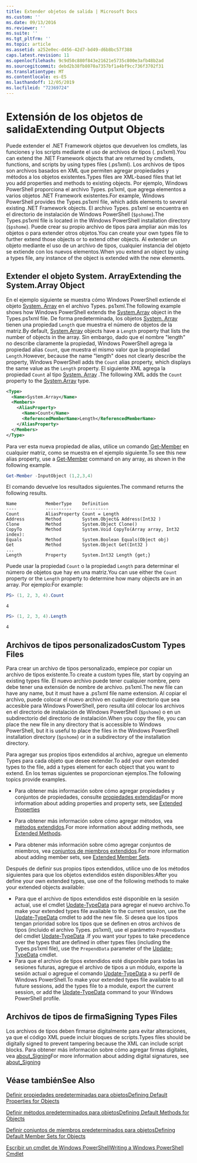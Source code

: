 ```yaml
---
title: Extender objetos de salida | Microsoft Docs
ms.custom: ''
ms.date: 09/13/2016
ms.reviewer: ''
ms.suite: ''
ms.tgt_pltfrm: ''
ms.topic: article
ms.assetid: a252e0ec-d456-42d7-bd49-d6b8bc57f388
caps.latest.revision: 11
ms.openlocfilehash: 9c9d50c880f843e21621e5735c800e3afb48b2ad
ms.sourcegitcommit: debd2b38fb8070a7357bf1a4bf9cc736f3702f31
ms.translationtype: MT
ms.contentlocale: es-ES
ms.lasthandoff: 12/05/2019
ms.locfileid: "72369724"
---
```

# <a name="extending-output-objects"></a><span data-ttu-id="0d72f-102">Extensión de los objetos de salida</span><span class="sxs-lookup"><span data-stu-id="0d72f-102">Extending Output Objects</span></span>

<span data-ttu-id="0d72f-103">Puede extender el .NET Framework objetos que devuelven los cmdlets, las funciones y los scripts mediante el uso de archivos de tipos (. ps1xml).</span><span class="sxs-lookup"><span data-stu-id="0d72f-103">You can extend the .NET Framework objects that are returned by cmdlets, functions, and scripts by using types files (.ps1xml).</span></span> <span data-ttu-id="0d72f-104">Los archivos de tipos son archivos basados en XML que permiten agregar propiedades y métodos a los objetos existentes.</span><span class="sxs-lookup"><span data-stu-id="0d72f-104">Types files are XML-based files that let you add properties and methods to existing objects.</span></span> <span data-ttu-id="0d72f-105">Por ejemplo, Windows PowerShell proporciona el archivo Types. ps1xml, que agrega elementos a varios objetos .NET Framework existentes.</span><span class="sxs-lookup"><span data-stu-id="0d72f-105">For example, Windows PowerShell provides the Types.ps1xml file, which adds elements to several existing .NET Framework objects.</span></span> <span data-ttu-id="0d72f-106">El archivo Types. ps1xml se encuentra en el directorio de instalación de Windows PowerShell (`$pshome`).</span><span class="sxs-lookup"><span data-stu-id="0d72f-106">The Types.ps1xml file is located in the Windows PowerShell installation directory (`$pshome`).</span></span> <span data-ttu-id="0d72f-107">Puede crear su propio archivo de tipos para ampliar aún más los objetos o para extender otros objetos.</span><span class="sxs-lookup"><span data-stu-id="0d72f-107">You can create your own types file to further extend those objects or to extend other objects.</span></span> <span data-ttu-id="0d72f-108">Al extender un objeto mediante el uso de un archivo de tipos, cualquier instancia del objeto se extiende con los nuevos elementos.</span><span class="sxs-lookup"><span data-stu-id="0d72f-108">When you extend an object by using a types file, any instance of the object is extended with the new elements.</span></span>

## <a name="extending-the-systemarray-object"></a><span data-ttu-id="0d72f-109">Extender el objeto System. Array</span><span class="sxs-lookup"><span data-stu-id="0d72f-109">Extending the System.Array Object</span></span>

<span data-ttu-id="0d72f-110">En el ejemplo siguiente se muestra cómo Windows PowerShell extiende el objeto [System. Array](/dotnet/api/System.Array) en el archivo Types. ps1xml.</span><span class="sxs-lookup"><span data-stu-id="0d72f-110">The following example shows how Windows PowerShell extends the [System.Array](/dotnet/api/System.Array) object in the Types.ps1xml file.</span></span> <span data-ttu-id="0d72f-111">De forma predeterminada, los objetos [System. Array](/dotnet/api/System.Array) tienen una propiedad `Length` que muestra el número de objetos de la matriz.</span><span class="sxs-lookup"><span data-stu-id="0d72f-111">By default, [System.Array](/dotnet/api/System.Array) objects have a `Length` property that lists the number of objects in the array.</span></span> <span data-ttu-id="0d72f-112">Sin embargo, dado que el nombre "length" no describe claramente la propiedad, Windows PowerShell agrega la propiedad alias `Count`, que muestra el mismo valor que la propiedad `Length`.</span><span class="sxs-lookup"><span data-stu-id="0d72f-112">However, because the name "length" does not clearly describe the property, Windows PowerShell adds the `Count` alias property, which displays the same value as the `Length` property.</span></span> <span data-ttu-id="0d72f-113">El siguiente XML agrega la propiedad `Count` al tipo [System. Array](/dotnet/api/System.Array) .</span><span class="sxs-lookup"><span data-stu-id="0d72f-113">The following XML adds the `Count` property to the [System.Array](/dotnet/api/System.Array) type.</span></span>

```xml
<Type>
  <Name>System.Array</Name>
  <Members>
    <AliasProperty>
      <Name>Count</Name>
      <ReferencedMemberName>Length</ReferencedMemberName>
    </AliasProperty>
  </Members>
</Type>

```

<span data-ttu-id="0d72f-114">Para ver esta nueva propiedad de alias, utilice un comando [Get-Member](/powershell/module/Microsoft.PowerShell.Utility/Get-Member) en cualquier matriz, como se muestra en el ejemplo siguiente.</span><span class="sxs-lookup"><span data-stu-id="0d72f-114">To see this new alias property, use a [Get-Member](/powershell/module/Microsoft.PowerShell.Utility/Get-Member) command on any array, as shown in the following example.</span></span>

```powershell
Get-Member -InputObject (1,2,3,4)
```

<span data-ttu-id="0d72f-115">El comando devuelve los resultados siguientes.</span><span class="sxs-lookup"><span data-stu-id="0d72f-115">The command returns the following results.</span></span>
```output
Name           MemberType    Definition
----           ----------    ----------
Count          AliasProperty Count = Length
Address        Method        System.Object& Address(Int32 )
Clone          Method        System.Object Clone()
CopyTo         Method        System.Void CopyTo(Array array, Int32 index):
Equals         Method        System.Boolean Equals(Object obj)
Get            Method        System.Object Get(Int32 )
...
Length         Property      System.Int32 Length {get;}
```
<span data-ttu-id="0d72f-116">Puede usar la propiedad `Count` o la propiedad `Length` para determinar el número de objetos que hay en una matriz.</span><span class="sxs-lookup"><span data-stu-id="0d72f-116">You can use either the `Count` property or the `Length` property to determine how many objects are in an array.</span></span> <span data-ttu-id="0d72f-117">Por ejemplo:</span><span class="sxs-lookup"><span data-stu-id="0d72f-117">For example:</span></span>

```powershell
PS> (1, 2, 3, 4).Count
```

```output
4
```

```powershell
PS> (1, 2, 3, 4).Length
```

```output
4
```

## <a name="custom-types-files"></a><span data-ttu-id="0d72f-118">Archivos de tipos personalizados</span><span class="sxs-lookup"><span data-stu-id="0d72f-118">Custom Types Files</span></span>

<span data-ttu-id="0d72f-119">Para crear un archivo de tipos personalizado, empiece por copiar un archivo de tipos existente.</span><span class="sxs-lookup"><span data-stu-id="0d72f-119">To create a custom types file, start by copying an existing types file.</span></span> <span data-ttu-id="0d72f-120">El nuevo archivo puede tener cualquier nombre, pero debe tener una extensión de nombre de archivo. ps1xml.</span><span class="sxs-lookup"><span data-stu-id="0d72f-120">The new file can have any name, but it must have a .ps1xml file name extension.</span></span> <span data-ttu-id="0d72f-121">Al copiar el archivo, puede colocar el nuevo archivo en cualquier directorio que sea accesible para Windows PowerShell, pero resulta útil colocar los archivos en el directorio de instalación de Windows PowerShell (`$pshome`) o en un subdirectorio del directorio de instalación.</span><span class="sxs-lookup"><span data-stu-id="0d72f-121">When you copy the file, you can place the new file in any directory that is accessible to Windows PowerShell, but it is useful to place the files in the Windows PowerShell installation directory (`$pshome`) or in a subdirectory of the installation directory.</span></span>

<span data-ttu-id="0d72f-122">Para agregar sus propios tipos extendidos al archivo, agregue un elemento Types para cada objeto que desee extender.</span><span class="sxs-lookup"><span data-stu-id="0d72f-122">To add your own extended types to the file, add a types element for each object that you want to extend.</span></span> <span data-ttu-id="0d72f-123">En los temas siguientes se proporcionan ejemplos.</span><span class="sxs-lookup"><span data-stu-id="0d72f-123">The following topics provide examples.</span></span>

- <span data-ttu-id="0d72f-124">Para obtener más información sobre cómo agregar propiedades y conjuntos de propiedades, consulte [propiedades extendidas](./extending-properties-for-objects.md)</span><span class="sxs-lookup"><span data-stu-id="0d72f-124">For more information about adding properties and property sets, see [Extended Properties](./extending-properties-for-objects.md)</span></span>

- <span data-ttu-id="0d72f-125">Para obtener más información sobre cómo agregar métodos, vea [métodos extendidos](./defining-default-methods-for-objects.md).</span><span class="sxs-lookup"><span data-stu-id="0d72f-125">For more information about adding methods, see [Extended Methods](./defining-default-methods-for-objects.md).</span></span>

- <span data-ttu-id="0d72f-126">Para obtener más información sobre cómo agregar conjuntos de miembros, vea [conjuntos de miembros extendidos](./defining-default-member-sets-for-objects.md).</span><span class="sxs-lookup"><span data-stu-id="0d72f-126">For more information about adding member sets, see [Extended Member Sets](./defining-default-member-sets-for-objects.md).</span></span>

<span data-ttu-id="0d72f-127">Después de definir sus propios tipos extendidos, utilice uno de los métodos siguientes para que los objetos extendidos estén disponibles:</span><span class="sxs-lookup"><span data-stu-id="0d72f-127">After you define your own extended types, use one of the following methods to make your extended objects available:</span></span>

- <span data-ttu-id="0d72f-128">Para que el archivo de tipos extendidos esté disponible en la sesión actual, use el cmdlet [Update-TypeData](/powershell/module/Microsoft.PowerShell.Utility/Update-TypeData) para agregar el nuevo archivo.</span><span class="sxs-lookup"><span data-stu-id="0d72f-128">To make your extended types file available to the current session, use the [Update-TypeData](/powershell/module/Microsoft.PowerShell.Utility/Update-TypeData) cmdlet to add the new file.</span></span> <span data-ttu-id="0d72f-129">Si desea que los tipos tengan prioridad sobre los tipos que se definen en otros archivos de tipos (incluido el archivo Types. ps1xml), use el parámetro `PrependData` del cmdlet [Update-TypeData](/powershell/module/Microsoft.PowerShell.Utility/Update-TypeData) .</span><span class="sxs-lookup"><span data-stu-id="0d72f-129">If you want your types to take precedence over the types that are defined in other types files (including the Types.ps1xml file), use the `PrependData` parameter of the [Update-TypeData](/powershell/module/Microsoft.PowerShell.Utility/Update-TypeData) cmdlet.</span></span>
- <span data-ttu-id="0d72f-130">Para que el archivo de tipos extendidos esté disponible para todas las sesiones futuras, agregue el archivo de tipos a un módulo, exporte la sesión actual o agregue el comando [Update-TypeData](/powershell/module/Microsoft.PowerShell.Utility/Update-TypeData) a su perfil de Windows PowerShell.</span><span class="sxs-lookup"><span data-stu-id="0d72f-130">To make your extended types file available to all future sessions, add the types file to a module, export the current session, or add the [Update-TypeData](/powershell/module/Microsoft.PowerShell.Utility/Update-TypeData) command to your Windows PowerShell profile.</span></span>

## <a name="signing-types-files"></a><span data-ttu-id="0d72f-131">Archivos de tipos de firma</span><span class="sxs-lookup"><span data-stu-id="0d72f-131">Signing Types Files</span></span>

<span data-ttu-id="0d72f-132">Los archivos de tipos deben firmarse digitalmente para evitar alteraciones, ya que el código XML puede incluir bloques de scripts.</span><span class="sxs-lookup"><span data-stu-id="0d72f-132">Types files should be digitally signed to prevent tampering because the XML can include script blocks.</span></span> <span data-ttu-id="0d72f-133">Para obtener más información sobre cómo agregar firmas digitales, vea [about_Signing](/powershell/module/microsoft.powershell.core/about/about_signing)</span><span class="sxs-lookup"><span data-stu-id="0d72f-133">For more information about adding digital signatures, see [about_Signing](/powershell/module/microsoft.powershell.core/about/about_signing)</span></span>

## <a name="see-also"></a><span data-ttu-id="0d72f-134">Véase también</span><span class="sxs-lookup"><span data-stu-id="0d72f-134">See Also</span></span>

[<span data-ttu-id="0d72f-135">Definir propiedades predeterminadas para objetos</span><span class="sxs-lookup"><span data-stu-id="0d72f-135">Defining Default Properties for Objects</span></span>](./extending-properties-for-objects.md)

[<span data-ttu-id="0d72f-136">Definir métodos predeterminados para objetos</span><span class="sxs-lookup"><span data-stu-id="0d72f-136">Defining Default Methods for Objects</span></span>](./defining-default-methods-for-objects.md)

[<span data-ttu-id="0d72f-137">Definir conjuntos de miembros predeterminados para objetos</span><span class="sxs-lookup"><span data-stu-id="0d72f-137">Defining Default Member Sets for Objects</span></span>](./defining-default-member-sets-for-objects.md)

[<span data-ttu-id="0d72f-138">Escribir un cmdlet de Windows PowerShell</span><span class="sxs-lookup"><span data-stu-id="0d72f-138">Writing a Windows PowerShell Cmdlet</span></span>](./writing-a-windows-powershell-cmdlet.md)
